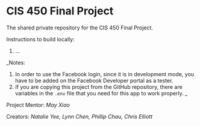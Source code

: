 # CIS 450 Final Project
The shared private repository for the CIS 450 Final Project.

Instructions to build locally:
1. ...

_Notes:
1. In order to use the Facebook login, since it is in development mode, you have to be added on the Facebook Developer portal as a tester.
2. If you are copying this project from the GitHub repository, there are variables in the `.env` file that you need for this app to work properly.
_

Project Mentor: _May Xiao_

Creators: _Natalie Yee, Lynn Chen, Phillip Chau, Chris Elliott_
